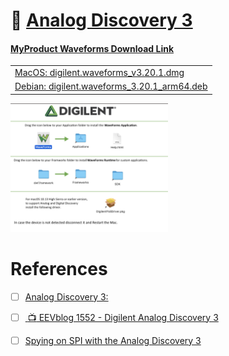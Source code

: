 # :signal_strength: [Analog Discovery 3](https://digilent.com/reference/test-and-measurement/analog-discovery-3/start)

#### [MyProduct Waveforms Download Link](https://cloud.digilent.com/myproducts/waveform?pc=1&tab=2)

| |
|-|
| [MacOS: digilent.waveforms_v3.20.1.dmg](https://digilent.s3.us-west-2.amazonaws.com/Software/Waveforms2015/3.20.1/digilent.waveforms_v3.20.1.dmg) |
| [Debian: digilent.waveforms_3.20.1_arm64.deb](https://digilent.s3.us-west-2.amazonaws.com/Software/Waveforms2015/3.20.1/digilent.waveforms_3.20.1_arm64.deb) |

<img src=images/digilent-mac-install.png width=50% height=50% > </img>

# References

- [ ]  [Analog Discovery 3:](https://digilent.com/shop/analog-discovery-3/)
- [ ] [ :tv: EEVblog 1552 - Digilent Analog Discovery 3](https://www.youtube.com/watch?v=5SbNnaMM1tQ)
- [ ] [Spying on SPI with the Analog Discovery 3](https://www.hackster.io/whitney-knitter/spying-on-spi-with-the-analog-discovery-3-e26c43)

